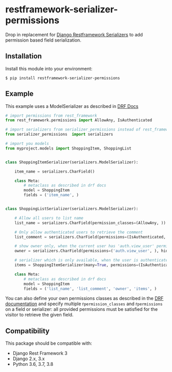 restframework-serializer-permissions
====================================

Drop in replacement for [Django Restframework Serializers](https://www.django-rest-framework.org/api-guide/serializers/) to add permission based field serialization.

Installation
------------

Install this module into your environment:

    $ pip install restframework-serializer-permissions


Example
-------

This example uses a ModelSerializer as described in [DRF Docs](https://www.django-rest-framework.org/api-guide/serializers/#modelserializer)

```python
# import permissions from rest_framework
from rest_framework.permissions import AllowAny, IsAuthenticated

# import serializers from serializer_permissions instead of rest_framework
from serializer_permissions  import serializers

# import you models
from myproject.models import ShoppingItem, ShoppingList


class ShoppingItemSerializer(serializers.ModelSerializer):

    item_name = serializers.CharField()

    class Meta:
        # metaclass as described in drf docs
        model = ShoppingItem
        fields = ('item_name', )


class ShoppingListSerializer(serializers.ModelSerializer):

    # Allow all users to list name
    list_name = serializers.CharField(permission_classes=(AllowAny, ))

    # Only allow authenticated users to retrieve the comment
    list_comment = serializers.CharField(permissions=(IsAuthenticated, ))

    # show owner only, when the current user has 'auth.view_user' permission
    owner = serializers.CharField(permissions=('auth.view_user', ), hide=True)

    # serializer which is only available, when the user is authenticated
    items = ShoppingItemSerializer(many=True, permissions=(IsAuthenticated, ), hide=True)

    class Meta:
        # metaclass as described in drf docs
        model = ShoppingItem
        fields = ('list_name', 'list_comment', 'owner', 'items', )
```

You can also define your own permissions classes as described in the  [DRF documentation](https://www.django-rest-framework.org/api-guide/permissions/#custom-permissions) and specify multiple r`permission_classes` and r`permissions` on a field or serializer: all provided permissions must be satisfied for the visitor to retrieve the given field.


Compatibility
-------------

This package should be compatible with:

* Django Rest Framework 3
* Django 2.x, 3.x
* Python 3.6, 3.7, 3.8
